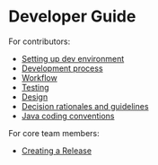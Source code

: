 # Developer Guide

For contributors:
- [Setting up dev environment](settingUpDevEnvironment.md)
- [Development process](process.md)
- [Workflow](workflow.md)
- [Testing](testing.md)
- [Design](design.md)
- [Decision rationales and guidelines](designRationalesAndGuidelines.md)
- [Java coding conventions](codingConventions.md)

For core team members:
- [Creating a Release](creatingARelease.md)

